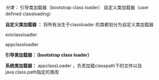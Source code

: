 *分类：* 引导类加载器（bootstrap class loader） 自定义类加载器（user defined classloading）

 **自定义类加载器 ：** 将所有派生于classloader 的类都划分为自定义类加载器

extclassloadler 

appclassloadler

**引导类加载器：（bootstrap class loader）**

**系统类加载器：** appclassLoader ，负责加载classpath下的文件以及java.class.path指定的类库

